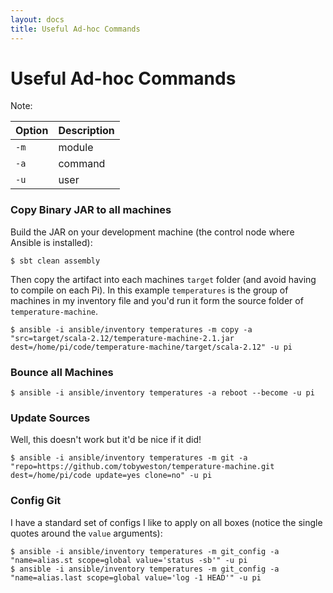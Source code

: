 ```yaml
---
layout: docs
title: Useful Ad-hoc Commands
---
```


# Useful Ad-hoc Commands

Note:

| Option | Description  |
|---|---|
| `-m` | module |
| `-a` | command |
| `-u` | user |
      
### Copy Binary JAR to all machines

Build the JAR on your development machine (the control node where Ansible is installed):

    $ sbt clean assembly
    
Then copy the artifact into each machines `target` folder (and avoid having to compile on each Pi). In this example `temperatures` is the group of machines in my inventory file and you'd run it form the source folder of `temperature-machine`.

    $ ansible -i ansible/inventory temperatures -m copy -a "src=target/scala-2.12/temperature-machine-2.1.jar dest=/home/pi/code/temperature-machine/target/scala-2.12" -u pi
    
    
### Bounce all Machines

    $ ansible -i ansible/inventory temperatures -a reboot --become -u pi


### Update Sources

Well, this doesn't work but it'd be nice if it did!

    $ ansible -i ansible/inventory temperatures -m git -a "repo=https://github.com/tobyweston/temperature-machine.git dest=/home/pi/code update=yes clone=no" -u pi


### Config Git 

I have a standard set of configs I like to apply on all boxes (notice the single quotes around the `value` arguments):

    $ ansible -i ansible/inventory temperatures -m git_config -a "name=alias.st scope=global value='status -sb'" -u pi
    $ ansible -i ansible/inventory temperatures -m git_config -a "name=alias.last scope=global value='log -1 HEAD'" -u pi
